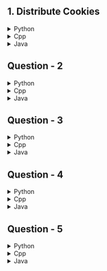 ## 1. Distribute Cookies

<details>
<summary>Python</summary>

```python
for _ in range(int(input())):
    n,m = map(int,input().split())
    temp = m//n
    if temp == 0:
        print(n-m)
        continue
    print(min(m-temp*n,(temp+1)*n-m))
```

</details>

<details>
<summary>Cpp</summary>

```cpp
#include <iostream>
#include <algorithm>
using namespace std;

int main() {
    int t;
    cin >> t;
    while (t--) {
        int n, m;
        cin >> n >> m;
        int temp = m / n;
        if (temp == 0) {
            cout << n - m << endl;
            continue;
        }
        cout << min(m - temp * n, (temp + 1) * n - m) << endl;
    }
    return 0;
}

```

</details>

<details>
<summary>Java</summary>

```java
import java.util.Scanner;

public class Main {
    public static void main(String[] args) {
        Scanner sc = new Scanner(System.in);
        int t = sc.nextInt();
        while (t-- > 0) {
            int n = sc.nextInt();
            int m = sc.nextInt();
            int temp = m / n;
            if (temp == 0) {
                System.out.println(n - m);
                continue;
            }
            System.out.println(Math.min(m - temp * n, (temp + 1) * n - m));
        }
    }
}

```

</details>

## Question - 2

<details>
<summary>Python</summary>

```python

```

</details>

<details>
<summary>Cpp</summary>

```cpp

```

</details>

<details>
<summary>Java</summary>

```java

```

</details>

## Question - 3

<details>
<summary>Python</summary>

```python

```

</details>

<details>
<summary>Cpp</summary>

```cpp

```

</details>

<details>
<summary>Java</summary>

```java

```

</details>

## Question - 4

<details>
<summary>Python</summary>

```python

```

</details>

<details>
<summary>Cpp</summary>

```cpp

```

</details>

<details>
<summary>Java</summary>

```java

```

</details>

## Question - 5

<details>
<summary>Python</summary>

```python

```

</details>

<details>
<summary>Cpp</summary>

```cpp

```

</details>

<details>
<summary>Java</summary>

```java

```

</details>
